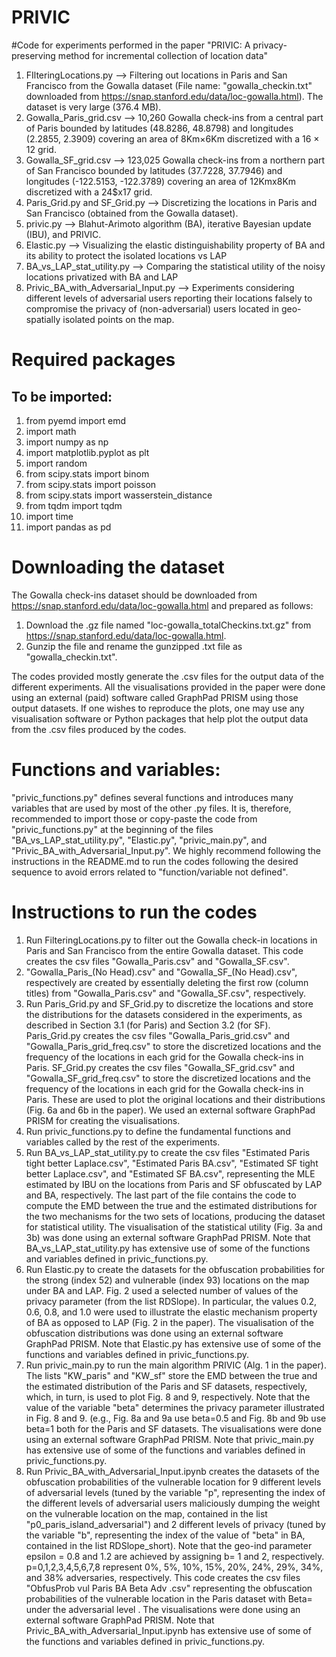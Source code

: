 # PRIVIC
#Code for experiments performed in the paper "PRIVIC: A privacy-preserving method for incremental collection of location data"

1. FIlteringLocations.py --> Filtering out locations in Paris and San Francisco from the Gowalla dataset (File name: "gowalla_checkin.txt" downloaded from https://snap.stanford.edu/data/loc-gowalla.html). The dataset is very large (376.4 MB).
2. Gowalla_Paris_grid.csv --> 10,260 Gowalla check-ins from a central part of Paris bounded by latitudes (48.8286, 48.8798) and longitudes (2.2855, 2.3909) covering an area of 8Km×6Km discretized with a 16 × 12 grid.
3. Gowalla_SF_grid.csv --> 123,025 Gowalla check-ins from a northern part of San Francisco bounded by latitudes (37.7228, 37.7946) and longitudes (-122.5153, -122.3789) covering an area of 12Kmx8Km discretized with a 24$x17 grid.
4. Paris_Grid.py and SF_Grid.py --> Discretizing the locations in Paris and San Francisco (obtained from the Gowalla dataset).
5. privic.py --> Blahut-Arimoto algorithm (BA), iterative Bayesian update (IBU), and PRIVIC.
6. Elastic.py --> Visualizing the elastic distinguishability property of BA and its ability to protect the isolated locations vs LAP
7. BA_vs_LAP_stat_utility.py --> Comparing the statistical utility of the noisy locations privatized with BA and LAP
8. Privic_BA_with_Adversarial_Input.py --> Experiments considering different levels of adversarial users reporting their locations falsely to compromise the privacy of (non-adversarial) users located in geo-spatially isolated points on the map.


# Required packages
## To be imported:
1. from pyemd import emd
2. import math
3. import numpy as np
4. import matplotlib.pyplot as plt
5. import random
6. from scipy.stats import binom
7. from scipy.stats import poisson
8. from scipy.stats import wasserstein_distance
9. from tqdm import tqdm
10. import time
11. import pandas as pd

# Downloading the dataset
The Gowalla check-ins dataset should be downloaded from https://snap.stanford.edu/data/loc-gowalla.html and prepared as follows:
1. Download the .gz file named "loc-gowalla_totalCheckins.txt.gz" from https://snap.stanford.edu/data/loc-gowalla.html. 
2. Gunzip the file and rename the gunzipped .txt file as "gowalla_checkin.txt".

The codes provided mostly generate the .csv files for the output data of the different experiments. All the visualisations provided in the paper were done using an external (paid) software called GraphPad PRISM using those output datasets. If one wishes to reproduce the plots, one may use any visualisation software or Python packages that help plot the output data from the .csv files produced by the codes. 

# Functions and variables:
"privic_functions.py" defines several functions and introduces many variables that are used by most of the other .py files. It is, therefore, recommended to import those or copy-paste the code from "privic_functions.py" at the beginning of the files "BA_vs_LAP_stat_utility.py", "Elastic.py", "privic_main.py", and "Privic_BA_with_Adversarial_Input.py". We highly recommend following the instructions in the README.md to run the codes following the desired sequence to avoid errors related to "function/variable not defined".


# Instructions to run the codes
1. Run FilteringLocations.py to filter out the Gowalla check-in locations in Paris and San Francisco from the entire Gowalla dataset. This code creates the csv files "Gowalla_Paris.csv" and "Gowalla_SF.csv".
2. "Gowalla_Paris_(No Head).csv" and "Gowalla_SF_(No Head).csv", respectively are created by essentially deleting the first row (column titles) from  "Gowalla_Paris.csv" and "Gowalla_SF.csv", respectively.
3. Run Paris_Grid.py and SF_Grid.py to discretize the locations and store the distributions for the datasets considered in the experiments, as described in Section 3.1 (for Paris) and Section 3.2 (for SF). Paris_Grid.py creates the csv files "Gowalla_Paris_grid.csv" and "Gowalla_Paris_grid_freq.csv" to store the discretized locations and the frequency of the locations in each grid for the Gowalla check-ins in Paris. SF_Grid.py creates the csv files "Gowalla_SF_grid.csv" and "Gowalla_SF_grid_freq.csv" to store the discretized locations and the frequency of the locations in each grid for the Gowalla check-ins in Paris. These are used to plot the original locations and their distributions (Fig. 6a and 6b in the paper). We used an external software GraphPad PRISM for creating the visualisations.
4. Run privic_functions.py to define the fundamental functions and variables called by the rest of the experiments.
5. Run BA_vs_LAP_stat_utility.py to create the csv files "Estimated Paris tight better Laplace.csv", "Estimated Paris BA.csv", "Estimated SF tight better Laplace.csv", and "Estimated SF BA.csv", representing the MLE estimated by IBU on the locations from Paris and SF obfuscated by LAP and BA, respectively. The last part of the file contains the code to compute the EMD between the true and the estimated distributions for the two mechanisms for the two sets of locations, producing the dataset for statistical utility. The visualisation of the statistical utility (Fig. 3a and 3b) was done using an external software GraphPad PRISM. Note that BA_vs_LAP_stat_utility.py has extensive use of some of the functions and variables defined in privic_functions.py.
6. Run Elastic.py to create the datasets for the obfuscation probabilities for the strong (index 52) and vulnerable (index 93) locations on the map under BA and LAP. Fig. 2 used a selected number of values of the privacy parameter (from the list RDSlope). In particular, the values 0.2, 0.6, 0.8, and 1.0 were used to illustrate the elastic mechanism property of BA as opposed to LAP (Fig. 2 in the paper). The visualisation of the obfuscation distributions was done using an external software GraphPad PRISM. Note that Elastic.py has extensive use of some of the functions and variables defined in privic_functions.py.
7. Run privic_main.py to run the main algorithm PRIVIC (Alg. 1 in the paper). The lists "KW_paris" and "KW_sf" store the EMD between the true and the estimated distribution of the Paris and SF datasets, respectively, which, in turn, is used to plot Fig. 8 and 9, respectively. Note that the value of the variable "beta" determines the privacy parameter illustrated in Fig. 8 and 9. (e.g., Fig. 8a and 9a use beta=0.5 and Fig. 8b and 9b use beta=1 both for the Paris and SF datasets. The visualisations were done using an external software GraphPad PRISM. Note that privic_main.py has extensive use of some of the functions and variables defined in privic_functions.py.
8. Run Privic_BA_with_Adversarial_Input.ipynb creates the datasets of the obfuscation probabilities of the vulnerable location for 9 different levels of adversarial levels (tuned by the variable "p", representing the index of the different levels of adversarial users maliciously dumping the weight on the vulnerable location on the map, contained in the list "p0_paris_island_adversarial") and 2 different levels of privacy (tuned by the variable "b", representing the index of the value of "beta" in BA, contained in the list RDSlope_short). Note that the geo-ind parameter epsilon = 0.8 and 1.2 are achieved by assigning b= 1 and 2, respectively. p=0,1,2,3,4,5,6,7,8 represent 0%, 5%, 10%, 15%, 20%, 24%, 29%, 34%, and 38% adversaries, respectively. This code creates the csv files "ObfusProb vul Paris BA Beta <x> Adv <y>.csv" representing the obfuscation probabilities of the vulnerable location in the Paris dataset with Beta=<x> under the adversarial level <y>. The visualisations were done using an external software GraphPad PRISM. Note that Privic_BA_with_Adversarial_Input.ipynb has extensive use of some of the functions and variables defined in privic_functions.py.

